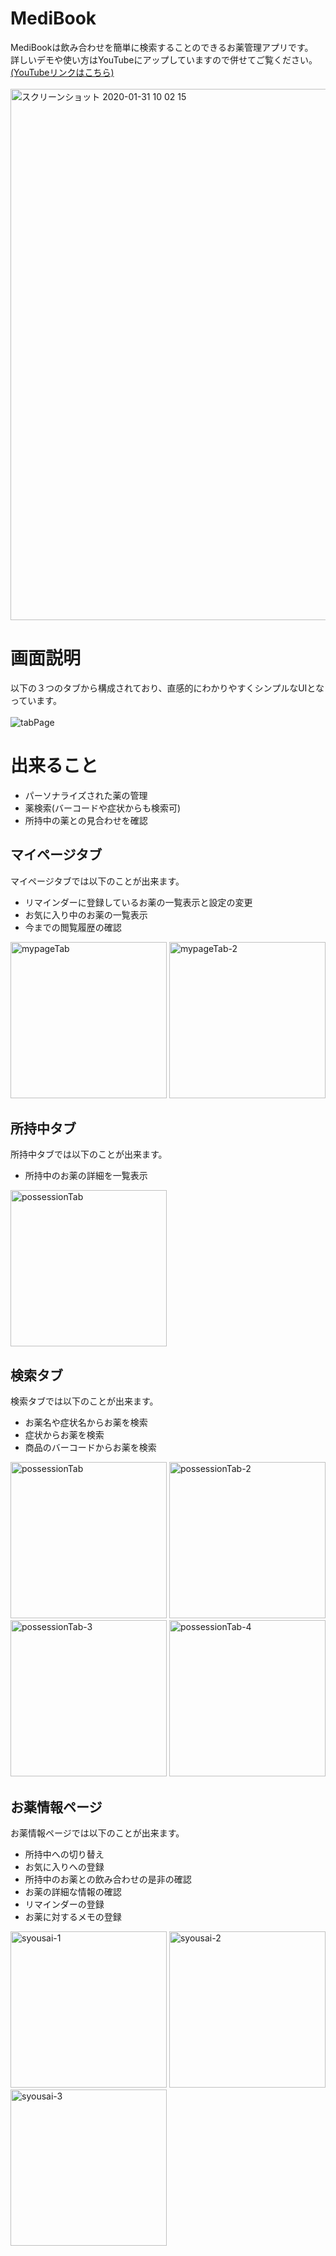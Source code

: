 # MediBook
MediBookは飲み合わせを簡単に検索することのできるお薬管理アプリです。<br>
詳しいデモや使い方はYouTubeにアップしていますので併せてご覧ください。
[(YouTubeリンクはこちら)](https://youtu.be/xm-zwRinbLY)<br><br>
<img width="850" alt="スクリーンショット 2020-01-31 10 02 15" src="https://user-images.githubusercontent.com/50616084/73503877-d0b66000-4410-11ea-9928-beba3558bfd5.png">

# 画面説明
以下の３つのタブから構成されており、直感的にわかりやすくシンプルなUIとなっています。<br><br>
![tabPage](https://user-images.githubusercontent.com/50616084/73503563-f42cdb00-440f-11ea-8211-986ae6f74e5a.png)

# 出来ること
- パーソナライズされた薬の管理
- 薬検索(バーコードや症状からも検索可)
- 所持中の薬との見合わせを確認

## マイページタブ
マイページタブでは以下のことが出来ます。<br>
- リマインダーに登録しているお薬の一覧表示と設定の変更
- お気に入り中のお薬の一覧表示
- 今までの閲覧履歴の確認

<img src="https://user-images.githubusercontent.com/50616084/73628375-70832080-4693-11ea-86f2-660401510b13.png" alt="mypageTab" title="mypageTab" width="250"> <img src="https://user-images.githubusercontent.com/50616084/73630096-78918f00-4698-11ea-9785-6a23bf607f25.png" alt="mypageTab-2" title="mypageTab-2" width="250">

## 所持中タブ
所持中タブでは以下のことが出来ます。<br>
- 所持中のお薬の詳細を一覧表示

<img src="https://user-images.githubusercontent.com/50616084/73629049-4e8a9d80-4695-11ea-8a2d-8eb2cc58dcab.png" alt="possessionTab" title="possessionTab" width="250">

## 検索タブ
検索タブでは以下のことが出来ます。<br>
- お薬名や症状名からお薬を検索
- 症状からお薬を検索
- 商品のバーコードからお薬を検索

<img src="https://user-images.githubusercontent.com/50616084/73629268-e4bec380-4695-11ea-8dac-264ff2bab4b1.png" alt="possessionTab" title="possessionTab" width="250"> <img src="https://user-images.githubusercontent.com/50616084/73630132-90691300-4698-11ea-86cb-dee2315c259a.png" alt="possessionTab-2" title="possessionTab-2" width="250"><br>
<img src="https://user-images.githubusercontent.com/50616084/73630231-d9b96280-4698-11ea-9b66-855a3f878ca9.png" alt="possessionTab-3" title="possessionTab-3" width="250"> <img src="https://user-images.githubusercontent.com/50616084/73630236-dcb45300-4698-11ea-9ba6-9c0f6f2cb0e9.png" alt="possessionTab-4" title="possessionTab-4" width="250">


## お薬情報ページ
お薬情報ページでは以下のことが出来ます。<br>
- 所持中への切り替え
- お気に入りへの登録
- 所持中のお薬との飲み合わせの是非の確認
- お薬の詳細な情報の確認
- リマインダーの登録
- お薬に対するメモの登録

<img src="https://user-images.githubusercontent.com/50616084/73629918-e7221d00-4697-11ea-80e3-fb84057dce8d.png" alt="syousai-1" title="syousai-1" width="250"> <img src="https://user-images.githubusercontent.com/50616084/73630366-2bfa8380-4699-11ea-84ea-e25c2a894bfc.png" alt="syousai-2" title="syousai-2" width="250"> <img src="https://user-images.githubusercontent.com/50616084/73629923-eab5a400-4697-11ea-95fa-54bb577f2c4b.png" alt="syousai-3" title="syousai-3" width="250">
